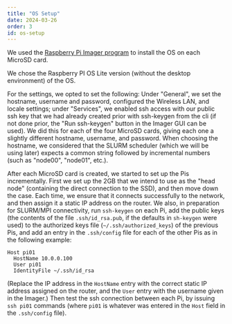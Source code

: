 ```yaml
---
title: "OS Setup"
date: 2024-03-26
order: 3
id: os-setup
---
```

We used the [Raspberry Pi Imager program](https://www.raspberrypi.com/software/) to install the OS on each MicroSD card.

We chose the Raspberry PI OS Lite version (without the desktop environment) of the OS.

For the settings, we opted to set the following: Under "General", we set the hostname, username and password, configured the Wireless LAN, and locale settings; under "Services", we enabled ssh access with our public ssh key that we had already created prior with ssh-keygen from the cli (if not done prior, the "Run ssh-keygen" button in the Imager GUI can be used). We did this for each of the four MicroSD cards, giving each one a slightly different hostname, username, and password. When choosing the hostname, we considered that the SLURM scheduler (which we will be using later) expects a common string followed by incremental numbers (such as "node00", "node01", etc.).

After each MicroSD card is created, we started to set up the Pis incrementally. First we set up the 2GB that we intend to use as the "head node" (containing the direct connection to the SSD), and then move down the case. Each time, we ensure that it connects successfully to the network, and then assign it a static IP address on the router. We also, in preparation for SLURM/MPI connectivity, run `ssh-keygen` on each Pi, add the public keys (the contents of the file `.ssh/id_rsa.pub`, if the defaults in `sh-keygen` were used) to the authorized keys file (`~/.ssh/authorized_keys`) of the previous Pis, and add an entry in the `.ssh/config` file for each of the other Pis as in the following example:
```
Host pi01
  HostName 10.0.0.100
  User pi01
  IdentityFile ~/.ssh/id_rsa
```
(Replace the IP address in the `HostName` entry with the correct static IP address assigned on the router, and the `User` entry with the username given in the Imager.) Then test the ssh connection between each Pi, by issuing `ssh pi01` commands (where `pi01` is whatever was entered in the `Host` field in the `.ssh/config` file).
